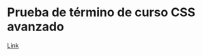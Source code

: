 # Prueba de término de curso CSS avanzado

[Link](https://juanfcotoledo.github.io/desafio_css_avanzado/)
